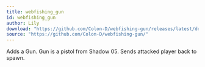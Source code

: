 ```yaml
---
title: webfishing_gun
id: webfishing_gun
author: Lily
download: "https://github.com/Colon-D/webfishing-gun/releases/latest/download/webfishing_gun.zip"
source: "https://github.com/Colon-D/webfishing-gun/"
---
```


Adds a Gun. Gun is a pistol from Shadow 05. Sends attacked player back to spawn.
